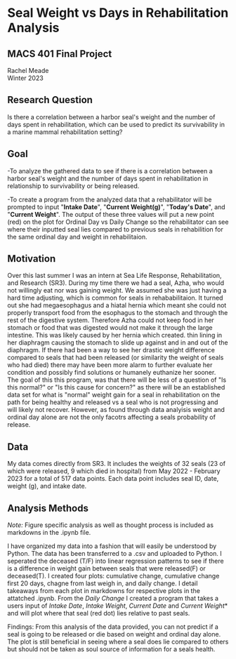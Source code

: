 # Seal Weight vs Days in Rehabilitation Analysis
## MACS 401 Final Project 
Rachel Meade\
Winter 2023

## Research Question
Is there a correlation between a harbor seal's weight and the number of days spent in rehabilitation, which can be used to predict its survivability in a marine mammal rehabilitation setting?

## Goal
-To analyze the gathered data to see if there is a correlation between a harbor seal's weight and the number of days spent in rehabilitation in relationship to survivability or being released.

-To create a program from the analyzed data that a rehabilitator will be prompted to input "**Intake Date**", "**Current Weight(g)**", "**Today's Date**", and "**Current Weight**". The output of these three values will put a new point (red) on the plot for Ordinal Day vs Daily Change so the rehabilitator can see where their inputted seal lies compared to previous seals in rehabilition for the same ordinal day and weight in rehabilitaion. 


## Motivation
Over this last summer I was an intern at Sea Life Response, Rehabilitation, and Research (SR3). During my time there we had a seal, Azha, who would not willingly eat nor was gaining weight. We assumed she was just having a hard time adjusting, which is common for seals in rehababilitaion. It turned out she had megaesophagus and a hiatal hernia which meant she could not properly transport food from the esophagus to the stomach and through the rest of the digestive system. Therefore Azha could not keep food in her stomach or food that was digested would not make it through the large intestine. This was likely caused by her hernia which created. thin lining in her diaphragm causing the stomach to slide up against and in and out of the diaphragm. If there had been a way to see her drastic weight difference compared to seals that had been released (or similarity the weight of seals who had died) there may have been more alarm to further evaluate her condition and possibly find solutions or humanely euthanize her sooner. The goal of this this program, was that there will be less of a question of "Is this normal?" or "Is this cause for concern?" as there will be an established data set for what is "normal" weight gain for a seal in rehabilitation on the path for being healthy and released vs a seal who is not progressing and will likely not recover. However, as found through data analyisis weight and ordinal day alone are not the only facotrs affecting a seals probability of release. 


## Data
My data comes directly from SR3. It includes the weights of 32 seals (23 of which were released, 9 which died in hospital) from May 2022 - February 2023 for a total of 517 data points. Each data point includes seal ID, date, weight (g), and intake date. 

## Analysis Methods
*Note:* Figure specific analysis as well as thought process is included as markdowns in the .ipynb file. 

I have organized my data into a fashion that will easily be understood by Python. The data has been transferred to a .csv and uploaded to Python. I seperated the deceased (T/F) into linear regression patterns to see if there is a difference in weight gain between seals that were released(F) or deceased(T). I created four plots: cumulative change, cumulative change first 20 days, chagne from last weigh in, and daily change. I detail takeaways from each plot in markdowns for respective plots in the attatched .ipynb. From the *Daily Change* I created a program that takes a users input of *Intake Date*, *Intake Weight*, *Current Date* and *Current Weight** and  will plot where that seal (red dot) lies relative to past seals.

Findings: From this analysis of the data provided, you can not predict if a seal is going to be released or die based on weight and ordinal day alone. The plot is still beneficial in seeing where a seal does lie compared to others but should not be taken as soul source of information for a seals health. 


